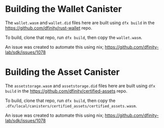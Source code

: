 
# Building the Wallet Canister

The `wallet.wasm` and `wallet.did` files here are built using `dfx build` in the
https://github.com/dfinity/rust-wallet repo.

To build, clone that repo, run `dfx build`, then copy the `wallet.wasm`.

An issue was created to automate this using nix; https://github.com/dfinity-lab/sdk/issues/1078

# Building the Asset Canister

The `assetstorage.wasm` and `assetstorage.did` files here are built using `dfx build` in the
https://github.com/dfinity/certified-assets repo.

To build, clone that repo, run `dfx build`, then copy the `.dfx/local/canisters/certified_assets/certified_assets.wasm`.

An issue was created to automate this using nix; https://github.com/dfinity-lab/sdk/issues/1078
